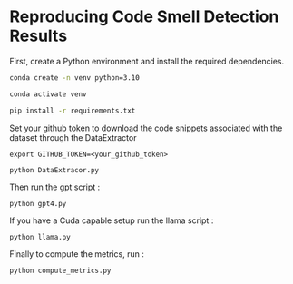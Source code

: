 # Reproducing Code Smell Detection Results


First, create a Python environment and install the required dependencies.

```bash
conda create -n venv python=3.10

conda activate venv

pip install -r requirements.txt

```
Set your github token to download the code snippets associated with the dataset through the DataExtractor

```
export GITHUB_TOKEN=<your_github_token>

python DataExtracor.py
```

Then run the gpt script :
```
python gpt4.py
```

If you have a Cuda capable setup run the llama script :

```
python llama.py
```

Finally to compute the metrics, run :

```
python compute_metrics.py
```
